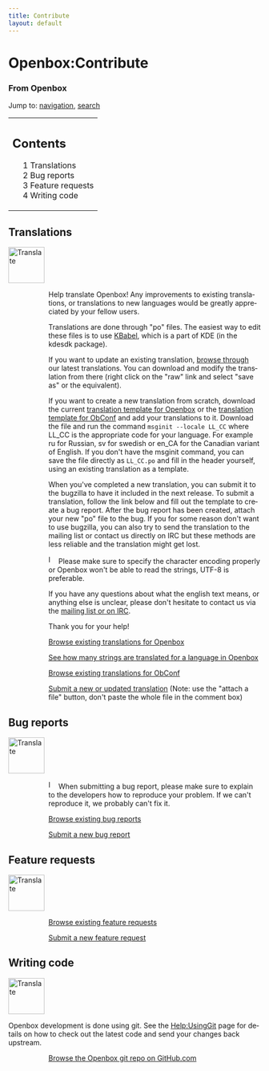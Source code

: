 ```yaml
---
title: Contribute
layout: default
---
```

<a name="top" id="top"></a>
<h1 class="firstHeading">Openbox:Contribute</h1>
<div id="bodyContent">
<h3 id="siteSub">From Openbox</h3>
<div id="contentSub"></div>
<div id="jump-to-nav">Jump to: <a href="#column-one">navigation</a>, <a href="#searchInput">search</a></div>
<div id="mw-content-text" lang="en" dir="ltr" class="mw-content-ltr"><table id="toc" class="toc"><tr><td><div id="toctitle"><h2>Contents</h2></div>
<ul>
<li class="toclevel-1 tocsection-1"><a href="#Translations"><span class="tocnumber">1</span> <span class="toctext">Translations</span></a></li>
<li class="toclevel-1 tocsection-2"><a href="#Bug_reports"><span class="tocnumber">2</span> <span class="toctext">Bug reports</span></a></li>
<li class="toclevel-1 tocsection-3"><a href="#Feature_requests"><span class="tocnumber">3</span> <span class="toctext">Feature requests</span></a></li>
<li class="toclevel-1 tocsection-4"><a href="#Writing_code"><span class="tocnumber">4</span> <span class="toctext">Writing code</span></a></li>
</ul>
</td></tr></table>
<h2> <span class="mw-headline" id="Translations"> Translations </span></h2>
<div class="floatleft"><img alt="Translate" src="{{site.baseurl}}/assets/images/Translate-72.png" width="72" height="72"/></div>
<div style="margin-left: 80px;">
<p>Help translate Openbox! Any improvements to existing translations, or translations to new languages would be greatly appreciated by your fellow users.
</p><p>Translations are done through "po" files. The easiest way to edit these files is to use <a rel="nofollow" class="external text" href="http://kbabel.kde.org/">KBabel</a>, which is a part of KDE (in the kdesdk package).
</p><p>If you want to update an existing translation, <a rel="nofollow" class="external text" href="http://git.icculus.org/?p=mikachu/openbox.git;a=tree;f=po;hb=backport">browse through</a> our latest translations. You can download and modify the translation from there (right click on the "raw" link and select "save as" or the equivalent).
</p><p>If you want to create a new translation from scratch, download the current <a rel="nofollow" class="external text" href="http://git.icculus.org/?p=mikachu/openbox.git;a=blob_plain;f=po/openbox.pot;hb=backport">translation template for Openbox</a> or the <a rel="nofollow" class="external text" href="http://git.icculus.org/?p=dana/obconf.git;a=blob_plain;f=po/obconf.pot;hb=HEAD">translation template for ObConf</a> and add your translations to it. Download the file and run the command <code>msginit --locale LL_CC</code> where LL_CC is the appropriate code for your language. For example ru for Russian, sv for swedish or en_CA for the Canadian variant of English. If you don't have the msginit command, you can save the file directly as <code>LL_CC.po</code> and fill in the header yourself, using an existing translation as a template.
</p><p>When you've completed a new translation, you can submit it to the bugzilla to have it included in the next release. To submit a translation, follow the link below and fill out the template to create a bug report. After the bug report has been created, attach your new "po" file to the bug. If you for some reason don't want to use bugzilla, you can also try to send the translation to the mailing list or contact us directly on IRC but these methods are less reliable and the translation might get lost.
</p><p><img alt="Important" src="{{site.baseurl}}/assets/images/Important.png" width="16" height="17"/> Please make sure to specify the character encoding properly or Openbox won't be able to read the strings, UTF-8 is preferable.
</p><p>If you have any questions about what the english text means, or anything else is unclear, please don't hesitate to contact us via the <a href="{{site.baseurl}}/community_portal" title="Openbox:Community portal">mailing list or on IRC</a>.
</p><p>Thank you for your help!
</p><p><a rel="nofollow" class="external text" href="http://git.icculus.org/?p=mikachu/openbox.git;a=tree;f=po;hb=work">Browse existing translations for Openbox</a>
</p><p><a rel="nofollow" class="external text" href="http://mika.l3ib.org/ob_translation_status">See how many strings are translated for a language in Openbox</a>
</p><p><a rel="nofollow" class="external text" href="http://git.icculus.org/?p=dana/obconf.git;a=tree;f=po;hb=HEAD">Browse existing translations for ObConf</a>
</p><p><a rel="nofollow" class="external text" href="http://bugzilla.icculus.org/enter_bug.cgi?product=Openbox&amp;component=Translations&amp;form_name=enter_bug">Submit a new or updated translation</a> (Note: use the "attach a file" button, don't paste the whole file in the comment box)
</p>
</div>
<div style="clear:left;">
<h2> <span class="mw-headline" id="Bug_reports"> Bug reports </span></h2>
<div class="floatleft"><img alt="Translate" src="{{site.baseurl}}/assets/images/Bug-72.png" width="72" height="72"/></div>
<div style="margin-left: 80px;">
<p><img alt="Important" src="{{site.baseurl}}/assets/images/Important.png" width="16" height="17"/> When submitting a bug report, please make sure to explain to the developers how to reproduce your problem. If we can't reproduce it, we probably can't fix it.
</p><p><a rel="nofollow" class="external text" href="http://bugzilla.icculus.org/buglist.cgi?product=Openbox&amp;bug_status=UNCONFIRMED&amp;bug_status=NEW&amp;bug_status=ASSIGNED&amp;bug_status=REOPENED&amp;bug_severity=blocker&amp;bug_severity=critical&amp;bug_severity=major&amp;bug_severity=normal&amp;bug_severity=minor&amp;bug_severity=trivial&amp;bug_severity=upstream+issue">Browse existing bug reports</a>
</p><p><a rel="nofollow" class="external text" href="http://bugzilla.icculus.org/enter_bug.cgi?product=Openbox&amp;component=general&amp;form_name=enter_bug">Submit a new bug report</a>
</p>
</div></div>
<div style="clear:left;">
<h2> <span class="mw-headline" id="Feature_requests"> Feature requests </span></h2>
<div class="floatleft"><img alt="Translate" src="{{site.baseurl}}/assets/images/Lightbulb-72.png" width="72" height="72"/></div>
<div style="margin-left: 80px;">
<p><a rel="nofollow" class="external text" href="http://bugzilla.icculus.org/buglist.cgi?product=Openbox&amp;bug_status=UNCONFIRMED&amp;bug_status=NEW&amp;bug_status=ASSIGNED&amp;bug_status=REOPENED&amp;bug_severity=enhancement">Browse existing feature requests</a>
</p><p><a rel="nofollow" class="external text" href="http://bugzilla.icculus.org/enter_bug.cgi?product=Openbox&amp;component=general&amp;bug_severity=enhancement&amp;form_name=enter_bug">Submit a new feature request</a>
</p>
</div></div>
<div style="clear:left;">
<h2> <span class="mw-headline" id="Writing_code"> Writing code </span></h2>
<div class="floatleft"><img alt="Translate" src="{{site.baseurl}}/assets/images/Development-72.png" width="72" height="72"/></div>
<p>Openbox development is done using git. See the <a href="{{site.baseurl}}/help/UsingGit" title="Help:UsingGit">Help:UsingGit</a> page for details on how to check out the latest code and send your changes back upstream.
</p>
<div style="margin-left: 80px;">
<p><a rel="nofollow" class="external text" href="http://github.com/mikachu/openbox">Browse the Openbox git repo on GitHub.com</a>
</p>
</div></div>
</div>
